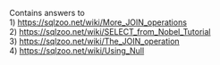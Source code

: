 Contains answers to <br /> 1) https://sqlzoo.net/wiki/More_JOIN_operations <br /> 2) https://sqlzoo.net/wiki/SELECT_from_Nobel_Tutorial <br /> 3) https://sqlzoo.net/wiki/The_JOIN_operation <br /> 4) https://sqlzoo.net/wiki/Using_Null
